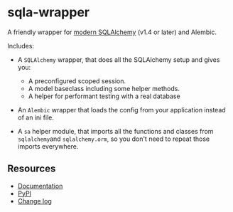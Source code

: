 # sqla-wrapper

A friendly wrapper for [modern SQLAlchemy](https://docs.sqlalchemy.org/en/14/glossary.html#term-2.0-style) (v1.4 or later) and Alembic.

Includes:

- A `SQLAlchemy` wrapper, that does all the SQLAlchemy setup and gives you:
    - A preconfigured scoped session.
    - A model baseclass including some helper methods.
    - A helper for performant testing with a real database

- An `Alembic` wrapper that loads the config from your application instead of an ini file.

- A `sa` helper module, that imports all the functions and classes from `sqlalchemy`and `sqlalchemy.orm`,
so you don't need to repeat those imports everywhere.

## Resources

- [Documentation](https://sqla-wrapper.jpscaletti.com)
- [PyPI](https://pypi.org/project/sqla-wrapper/)
- [Change log](https://github.com/jpsca/sqla-wrapper/releases)
